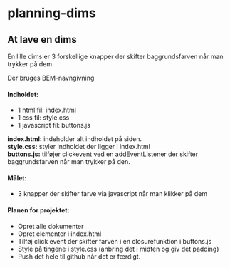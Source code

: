 # planning-dims

## At lave en dims

En lille dims er 3 forskellige knapper der skifter baggrundsfarven når man trykker på dem. 


Der bruges BEM-navngivning

#### Indholdet: 
- 1 html fil: index.html
- 1 css fil: style.css
- 1 javascript fil: buttons.js

**index.html:** indeholder alt indholdet på siden.  
**style.css:** styler indholdet der ligger i index.html  
**buttons.js:** tilføjer clickevent ved en addEventListener der skifter baggrundsfarven når man trykker på den.


#### Målet:
- 3 knapper der skifter farve via javascript når man klikker på dem


#### Planen for projektet:
- Opret alle dokumenter
- Opret elementer i index.html
- Tilføj click event der skifter farven i en closurefunktion i buttons.js
- Style på tingene i style.css (anbring det i midten og giv det padding)
- Push det hele til github når det er færdigt.